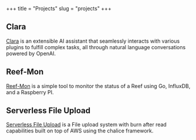 +++ 
title = "Projects" 
slug = "projects" 
+++

## Clara

[Clara](https://github.com/jjkirkpatrick/clara) is an extensible AI assistant that seamlessly interacts with various plugins to fulfill complex tasks, all through natural language conversations powered by OpenAI.


## Reef-Mon

[Reef-Mon](https://github.com/jjkirkpatrick/reef-mon) is a simple tool to monitor the status of a Reef using Go, InfluxDB, and a Raspberry PI.


## Serverless File Upload

[Serverless File Upload](https://github.com/jjkirkpatrick/serverless-fileupload) is a File upload system with burn after read capabilities built on top of AWS using the chalice framework.